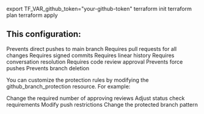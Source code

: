 export TF_VAR_github_token="your-github-token"
terraform init
terraform plan
terraform apply

## This configuration:

Prevents direct pushes to main branch
Requires pull requests for all changes
Requires signed commits
Requires linear history
Requires conversation resolution
Requires code review approval
Prevents force pushes
Prevents branch deletion

You can customize the protection rules by modifying the github_branch_protection resource. For example:

Change the required number of approving reviews
Adjust status check requirements
Modify push restrictions
Change the protected branch pattern